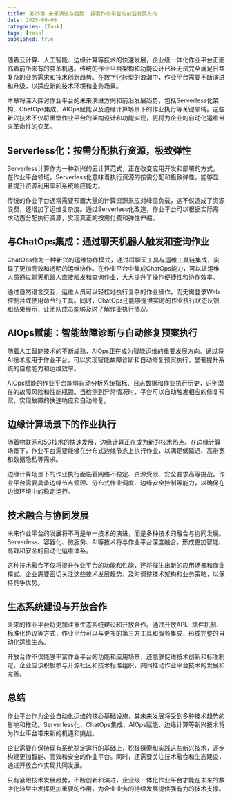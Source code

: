 ```yaml
---
title: 第15章 未来演进与趋势: 探索作业平台的前沿发展方向
date: 2025-09-06
categories: [Task]
tags: [task]
published: true
---
```

随着云计算、人工智能、边缘计算等技术的快速发展，企业级一体化作业平台正面临着前所未有的变革机遇。传统的作业平台架构和功能设计已经无法完全满足日益复杂的业务需求和技术创新趋势。在数字化转型的浪潮中，作业平台需要不断演进和升级，以适应新的技术环境和业务场景。

本章将深入探讨作业平台的未来演进方向和前沿发展趋势，包括Serverless化架构、ChatOps集成、AIOps赋能以及边缘计算场景下的作业执行等关键领域。这些新兴技术不仅将重塑作业平台的架构设计和功能实现，更将为企业的自动化运维带来革命性的变革。

## Serverless化：按需分配执行资源，极致弹性

Serverless计算作为一种新兴的云计算范式，正在改变应用开发和部署的方式。在作业平台领域，Serverless化意味着执行资源的按需分配和极致弹性，能够显著提升资源利用率和系统响应能力。

传统的作业平台通常需要预置大量的计算资源来应对峰值负载，这不仅造成了资源浪费，还增加了运维复杂度。通过Serverless化改造，作业平台可以根据实际需求动态分配执行资源，实现真正的按需付费和弹性伸缩。

## 与ChatOps集成：通过聊天机器人触发和查询作业

ChatOps作为一种新兴的运维协作模式，通过将聊天工具与运维工具链集成，实现了更加高效和透明的运维协作。在作业平台中集成ChatOps能力，可以让运维人员通过聊天机器人直接触发和查询作业，大大提升了操作便捷性和协作效率。

通过自然语言交互，运维人员可以轻松地执行复杂的作业操作，而无需登录Web控制台或使用命令行工具。同时，ChatOps还能够提供实时的作业执行状态反馈和结果展示，让团队成员能够及时了解作业执行情况。

## AIOps赋能：智能故障诊断与自动修复预案执行

随着人工智能技术的不断成熟，AIOps正在成为智能运维的重要发展方向。通过将AI技术应用于作业平台，可以实现智能故障诊断和自动修复预案执行，显著提升系统的自愈能力和运维效率。

AIOps赋能的作业平台能够自动分析系统指标、日志数据和作业执行历史，识别潜在的故障风险和性能瓶颈。当检测到异常情况时，平台可以自动触发相应的修复预案，实现故障的快速响应和自动修复。

## 边缘计算场景下的作业执行

随着物联网和5G技术的快速发展，边缘计算正在成为新的技术热点。在边缘计算场景下，作业平台需要能够在分布式边缘节点上执行作业，以满足低延迟、高带宽和数据隐私等需求。

边缘计算场景下的作业执行面临着网络不稳定、资源受限、安全要求高等挑战。作业平台需要具备边缘节点管理、分布式作业调度、边缘安全控制等能力，以确保在边缘环境中的稳定运行。

## 技术融合与协同发展

未来作业平台的发展将不再是单一技术的演进，而是多种技术的融合与协同发展。Serverless、容器化、微服务、AI等技术将与作业平台深度融合，形成更加智能、高效和安全的自动化运维体系。

这种技术融合不仅将提升作业平台的功能和性能，还将催生出新的应用场景和商业模式。企业需要密切关注这些技术发展趋势，及时调整技术架构和业务策略，以保持竞争优势。

## 生态系统建设与开放合作

未来的作业平台将更加注重生态系统建设和开放合作。通过开放API、插件机制、标准化协议等方式，作业平台可以与更多的第三方工具和服务集成，形成完整的自动化运维生态。

开放合作不仅能够丰富作业平台的功能和应用场景，还能够促进技术创新和标准制定。企业应该积极参与开源社区和技术标准组织，共同推动作业平台技术的发展和完善。

## 总结

作业平台作为企业自动化运维的核心基础设施，其未来发展将受到多种技术趋势的影响和推动。Serverless化、ChatOps集成、AIOps赋能、边缘计算等新兴技术将为作业平台带来新的机遇和挑战。

企业需要在保持现有系统稳定运行的基础上，积极探索和实践这些新兴技术，逐步构建更加智能、高效和安全的作业平台。同时，还需要关注技术融合和生态建设，通过开放合作实现共同发展。

只有紧跟技术发展趋势，不断创新和演进，企业级一体化作业平台才能在未来的数字化转型中发挥更加重要的作用，为企业业务的持续发展提供强有力的技术支撑。